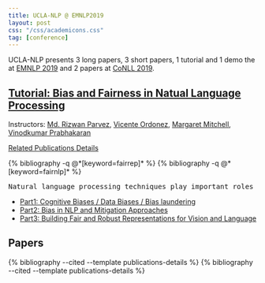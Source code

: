 ```yaml
---
title: UCLA-NLP @ EMNLP2019
layout: post
css: "/css/academicons.css"
tag: [conference]
---
```


UCLA-NLP presents 3 long papers, 3 short papers, 1 tutorial and 1 demo the at [EMNLP 2019](emnlp-ijcnlp2019.org/) and 2 papers at [CoNLL 2019](https://www.conll.org/).

## [Tutorial: Bias and Fairness in Natual Language Processing]({{site.baseurl}}/talks/emnlp19-fairnlp/)
Instructors: [Md. Rizwan Parvez](http://kwchang.net), [Vicente Ordonez](http://vicenteordonez.com), [Margaret Mitchell](http://www.m-mitchell.com), [Vinodkumar Prabhakaran](https://www.cs.stanford.edu/~vinod)

  <a data-toggle="collapse" href="#tutorial-relate" class="my_botton">Related Publications </a>
   <a href="{{site.baseurl}}/talks/emnlp19-fairnlp/" class="my_botton">Details</a>
   <div id="tutorial-relate" class="collapse" >
   <div>   
    {% bibliography  -q @*[keyword=fairrep]* %}
    {% bibliography  -q @*[keyword=fairnlp]* %}
   </div>
   </div>


<pre class="pre">
Natural language processing techniques play important roles in our daily life. Despite these methods being successful in various applications, they run the risk of exploiting and reinforcing the societal biases (e.g. gender bias) that are present in the underlying data. For instance, an automatic resume filtering system may inadvertently select candidates based on their gender and race due to implicit associations between applicant names and job titles, causing the system to perpetuate unfairness potentially. In this talk, I will describe a collection of results that quantify and control implicit societal biases in a wide spectrum of vision and language tasks, including word embeddings, coreference resolution, and visual semantic role labeling. These results lead to greater control of NLP systems to be socially responsible and accountable.
</pre>

- [Part1: Cognitive Biases / Data Biases / Bias laundering]({{site.baseurl}}/documents/slides/emnlp19-fairNLP-part1.pdf)
- [Part2: Bias in NLP and Mitigation Approaches]({{site.baseurl}}/documents/slides/emnlp19-fairNLP-part2.pdf)
- [Part3: Building Fair and Robust Representations for Vision and Language]({{site.baseurl}}/documents/slides/emnlp19-fairNLP-part3.pdf)


## Papers
<div style="display:none">
{% cite meng2019target zhou2019examining zhou2019learning parvez2019robust shi2019retrofitting sheng2019woman xia2019visualizing %} 
</div>
{% bibliography --cited --template publications-details %}

<div style="display:none">
{% cite ahmad2019crosslingual chen2019leanring %} 
</div>
{% bibliography --cited --template publications-details %}

